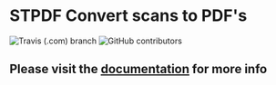 # STPDF Convert scans to PDF's
![Travis (.com) branch](https://img.shields.io/travis/com/hallowf/STPDF/master.svg?style=popout) ![GitHub contributors](https://img.shields.io/github/contributors/hallowf/STPDF.svg?style=popout)

## Please visit the [documentation](https://hallowf.github.io/STPDF-docs/home) for more info